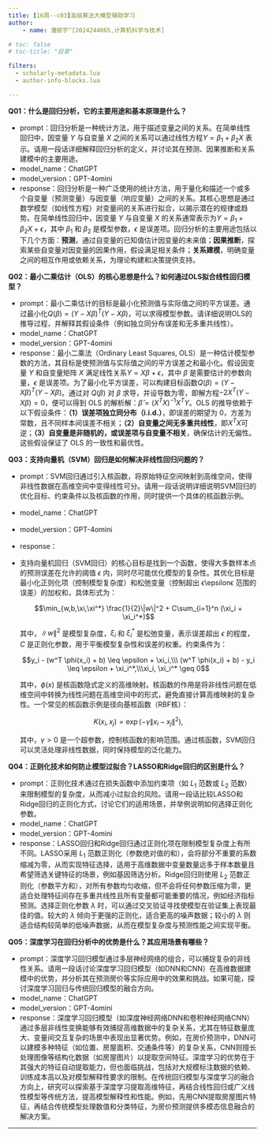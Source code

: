 ```yaml
---
title: [16周--c03]高级算法大模型辅助学习
author:
    - name: 潘摅宇^[2024244065,计算机科学与技术]

# toc: false
# toc-title: "目录"

filters:
  - scholarly-metadata.lua
  - author-info-blocks.lua

---
```


**Q01：什么是回归分析，它的主要用途和基本原理是什么？**

- prompt：回归分析是一种统计方法，用于描述变量之间的关系。在简单线性回归中，因变量 $Y$ 与自变量 $X$ 之间的关系可以通过线性方程$Y=\beta _1+\beta _2X$ 表示。请用一段话详细解释回归分析的定义，并讨论其在预测、因果推断和关系建模中的主要用途。
- model_name：ChatGPT
- model_version：GPT-4omini
- response：回归分析是一种广泛使用的统计方法，用于量化和描述一个或多个自变量（预测变量）与因变量（响应变量）之间的关系。其核心思想是通过数学模型（如线性方程）对变量间的关系进行拟合，以揭示潜在的规律或趋势。在简单线性回归中，因变量 $Y$ 与自变量 $X$ 的关系通常表示为$Y=\beta _1+\beta _2X+\epsilon$，其中 $\beta_1$ 和 $\beta_2$ 是模型参数，$\epsilon$ 是误差项。回归分析的主要用途包括以下几个方面：**预测**，通过自变量的已知值估计因变量的未来值；**因果推断**，探索某些自变量对因变量的因果作用，假设满足相关条件；**关系建模**，明确变量之间的相互作用或依赖关系，为理论构建和决策提供支持。

**Q02：最小二乘估计（OLS）的核心思想是什么？如何通过OLS拟合线性回归模型？**

- prompt：最小二乘估计的目标是最小化预测值与实际值之间的平方误差。通过最小化$Q\left( \beta \right) =\left( Y-X\beta \right) ^T\left( Y-X\beta \right)$，可以求得模型参数。请详细说明OLS的推导过程，并解释其假设条件（例如独立同分布误差和无多重共线性）。
- model_name：ChatGPT
- model_version：GPT-4omini
- response：最小二乘法（Ordinary Least Squares, OLS）是一种估计模型参数的方法，其目标是使预测值与实际值之间的平方误差之和最小化。假设因变量 $Y$ 和自变量矩阵 $X$ 满足线性关系$Y=X\beta + \epsilon$，其中 $\beta$ 是需要估计的参数向量，$\epsilon$ 是误差项。为了最小化平方误差，可以构建目标函数$Q(\beta)=(Y-X\beta)^T(Y-X\beta)$。通过对 $Q(\beta)$ 对 $\beta$ 求导，并设导数为零，即解方程$-2X^T(Y-X\beta)=0$，便可以得到 OLS 的解析解：$\hat{\beta} = (X^TX)^{-1}X^TY$。OLS 的推导依赖于以下假设条件：**（1）误差项独立同分布（i.i.d.）**，即误差的期望为 0，方差为常数，且不同样本间误差不相关；**（2）自变量之间无多重共线性**，即$X^TX$可逆；**（3）自变量是非随机的，或误差项与自变量不相关**，确保估计的无偏性。这些假设保证了 OLS 的一致性和最优性。

**Q03：支持向量机（SVM）回归是如何解决非线性回归问题的？**

- prompt：SVM回归通过引入核函数，将原始特征空间映射到高维空间，使得非线性数据在高维空间中变得线性可分。请用一段话说明详细说明SVM回归的优化目标、约束条件以及核函数的作用，同时提供一个具体的核函数示例。
- model_name：ChatGPT
- model_version：GPT-4omini
- response：
- 支持向量机回归（SVM回归）的核心目标是找到一个函数，使得大多数样本点的预测误差在允许的阈值 $\epsilon$ 内，同时尽可能优化模型的复杂性。其优化目标是最小化正则化项（控制模型复杂度）和松弛变量（控制超出 ϵ\epsilonϵ 范围的误差）的加权和，具体形式为：

  $$\min_{w,b,\xi,\xi^*} \frac{1}{2}\|w\|^2 + C\sum_{i=1}^n (\xi_i + \xi_i^*)$$

  其中，$\|w\|^2$ 是模型复杂度，$\xi_i$ 和 $\xi_i^*$ 是松弛变量，表示误差超出 $\epsilon$ 的程度，$C$ 是正则化参数，用于平衡模型复杂性和误差的权重。约束条件为：

  $$y_i - (w^T \phi(x_i) + b) \leq \epsilon + \xi_i,\\\ (w^T \phi(x_i) + b) - y_i \leq \epsilon + \xi_i^*,\\\xi_i, \xi_i^* \geq 0$$

  其中，$\phi(x)$ 是核函数隐式定义的高维映射。核函数的作用是将非线性问题在低维空间中转换为线性问题在高维空间中的形式，避免直接计算高维映射的复杂性。一个常见的核函数示例是径向基核函数（RBF核）：

  $$K(x_i, x_j) = \exp\left(-\gamma \|x_i - x_j\|^2\right),$$

  其中，$\gamma > 0$ 是一个超参数，控制核函数的影响范围。通过核函数，SVM回归可以灵活处理非线性数据，同时保持模型的泛化能力。

**Q04：正则化技术如何防止模型过拟合？LASSO和Ridge回归的区别是什么？**

- prompt：正则化技术通过在损失函数中添加约束项（如 $L_1$ 范数或 $L_2$ 范数）来限制模型的复杂度，从而减小过拟合的风险。请用一段话比较LASSO和Ridge回归的正则化方式，讨论它们的适用场景，并举例说明如何选择正则化参数。
- model_name：ChatGPT
- model_version：GPT-4omini
- response：LASSO回归和Ridge回归通过正则化项在限制模型复杂度上有所不同。LASSO采用  $L_1$  范数正则化（参数绝对值的和），会将部分不重要的系数缩减为零，从而实现特征选择，适用于高维数据中变量数量远多于样本数量且希望筛选关键特征的场景，例如基因筛选分析。Ridge回归则使用  $L_2$  范数正则化（参数平方和），对所有参数均匀收缩，但不会将任何参数压缩为零，更适合处理特征间存在多重共线性且所有变量都可能重要的情况，例如经济指标预测。选择正则化参数  $\lambda$  时，可以通过交叉验证寻找使模型在验证集上表现最佳的值。较大的  $\lambda$  倾向于更强的正则化，适合更高的噪声数据；较小的  $\lambda$  则适合结构较简单的低噪声数据，从而在模型复杂度与预测性能之间实现平衡。

**Q05：深度学习在回归分析中的优势是什么？其应用场景有哪些？**

- prompt：深度学习回归模型通过多层神经网络的组合，可以捕捉复杂的非线性关系。请用一段话讨论深度学习回归模型（如DNN和CNN）在高维数据建模中的优势，并分析其在预测房价等实际应用中的效果和挑战。如果可能，探讨深度学习回归与传统回归模型的融合方向。
- model_name：ChatGPT
- model_version：GPT-4omini
- response：深度学习回归模型（如深度神经网络DNN和卷积神经网络CNN）通过多层非线性变换能够有效捕捉高维数据中的复杂关系，尤其在特征数量庞大、变量间交互复杂的场景中表现出显著优势。例如，在房价预测中，DNN可以建模多种特征（如位置、房屋面积、交通条件等）的复杂关系，CNN则擅长处理图像等结构化数据（如房屋图片）以提取空间特征。深度学习的优势在于其强大的特征自动提取能力，但也面临挑战，包括对大规模标注数据的依赖、训练成本高以及对模型解释性要求的限制。在传统回归模型与深度学习的融合方向上，研究可以探索基于深度学习提取高维特征，再结合线性回归或广义线性模型等传统方法，提高模型解释性和性能。例如，先用CNN提取房屋图片特征，再结合传统模型处理数值和分类特征，为房价预测提供多模态信息融合的解决方案。

----
